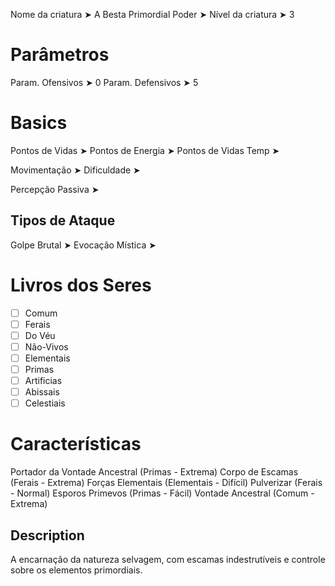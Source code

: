Nome da criatura ➤ A Besta Primordial
Poder ➤ 
Nível da criatura ➤ 3

# Parâmetros 
Param. Ofensivos ➤ 0
Param. Defensivos ➤ 5

# Basics
Pontos de Vidas ➤ 
Pontos de Energia ➤ 
Pontos de Vidas Temp ➤ 

Movimentação ➤ 
Dificuldade ➤ 

Percepção Passiva ➤ 

## Tipos de Ataque
Golpe Brutal ➤ 
Evocação Mística ➤ 

# Livros dos Seres
- [ ] Comum
- [ ] Ferais
- [ ] Do Véu
- [ ] Não-Vivos
- [ ] Elementais
- [ ] Primas
- [ ] Artificias
- [ ] Abissais
- [ ] Celestiais

# Características
Portador da Vontade Ancestral (Primas - Extrema)
Corpo de Escamas (Ferais - Extrema)
Forças Elementais (Elementais - Difícil)
Pulverizar (Ferais - Normal)
Esporos Primevos (Primas - Fácil)
Vontade Ancestral (Comum - Extrema)

## Description
A encarnação da natureza selvagem, com escamas indestrutíveis e controle sobre os elementos primordiais.